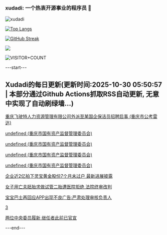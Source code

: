 ### xudadi: 一个热衷开源事业的程序员 👋

![xudadi](https://github-readme-stats-git-masterorgs-github-readme-stats-team.vercel.app/api?username=xudadi)

[![Top Langs](https://github-readme-stats.vercel.app/api/top-langs/?username=xudadi)](https://github.com/anuraghazra/github-readme-stats)

[![GitHub Streak](https://streak-stats.demolab.com?user=xudadi&locale=zh_Hans)](https://git.io/streak-stats)

![](https://raw.githubusercontent.com/xudadi/xudadi/main/assets/github-contribution-grid-snake.svg)

![VISITOR+COUNT](https://komarev.com/ghpvc/?username=xudadi&label=VISITOR+COUNT)


---start---

## Xudadi的每日更新(更新时间:2025-10-30 05:50:57 | 本部分通过Github Actions抓取RSS自动更新, 无意中实现了自动刷绿墙...)

[重庆飞驶特人力资源管理有限公司外派至某国企保洁员招聘启事 (重庆市公考雷达)](https://www.gongkaoleida.com/article/2667666)

[undefined (重庆市国有资产监督管理委员会)](https://dadilab.github.io/feeds/all.xml)

[undefined (重庆市国有资产监督管理委员会)](https://dadilab.github.io/feeds/all.xml)

[undefined (重庆市国有资产监督管理委员会)](https://dadilab.github.io/feeds/all.xml)

[undefined (重庆市国有资产监督管理委员会)](https://dadilab.github.io/feeds/all.xml)

[企业近2亿拍下灵宝黄金股份7个月未过户 最新进展披露](https://m.163.com/news/article/KD1VM77S051492T3.html)

[女子用亡夫胚胎求做试管二胎遭医院拒绝 法院终审改判](https://m.163.com/news/article/KD1OQASH0530JPVV.html)

[宝宝巴士再回应APP出现不良广告:严肃处理审核负责人](https://m.163.com/news/article/KD1QI3V10514R9P4.html)

[3](https://m.163.com/touch/news/sub/domestic)

[两位中央委员履新 继任者此前已官宣](https://m.163.com/news/article/KD1L15A4055040N3.html)

---end---
